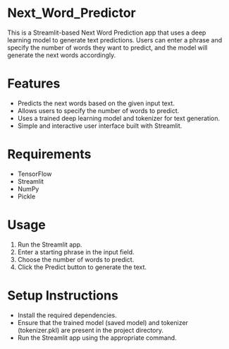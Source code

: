 # Next_Word_Predictor
This is a Streamlit-based Next Word Prediction app that uses a deep learning model to generate text predictions. Users can enter a phrase and specify the number of words they want to predict, and the model will generate the next words accordingly.

# Features
- Predicts the next words based on the given input text.
- Allows users to specify the number of words to predict.
- Uses a trained deep learning model and tokenizer for text generation.
- Simple and interactive user interface built with Streamlit.

# Requirements
- TensorFlow
- Streamlit
- NumPy
- Pickle

# Usage
1. Run the Streamlit app.
2. Enter a starting phrase in the input field.
3. Choose the number of words to predict.
4. Click the Predict button to generate the text.

# Setup Instructions
- Install the required dependencies.
- Ensure that the trained model (saved model) and tokenizer (tokenizer.pkl) are present in the project directory.
- Run the Streamlit app using the appropriate command.
